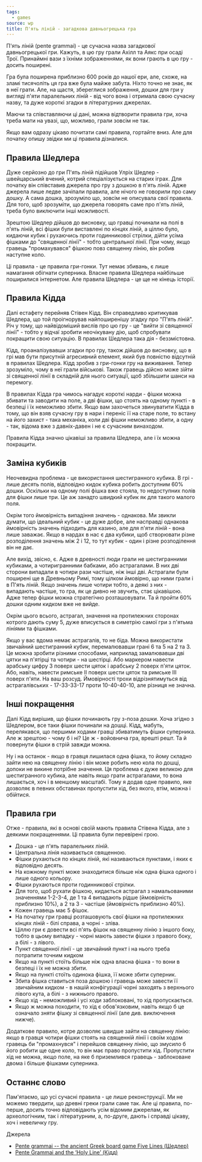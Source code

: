 ```yaml
---
tags:
  - games
source: wp
title: П'ять ліній - загадкова давньогрецька гра 
---
```

П'ять ліній (pente grammai) - це сучасна назва загадкової давньогрецької гри.
Кажуть, в цю гру грали Ахілл та Аякс при осаді Трої.
Принаймні вази з їхніми зображеннями, як вони грають в цю гру - досить поширені.

Гра була поширена приблизно 600 років до нашої ери, але, схоже, на зламі тисячоліть ця гра вже була майже забута.
Ніхто точно не знає, як в неї грати.
Але, на щастя, збереглися зображення, дошки для гри у вигляді п'яти паралельних ліній - від чого вона і отримала свою сучасну назву, та дуже короткі згадки в літературних джерелах.

Маючи та співставляючи ці дані, можна відтворити правила гри, хоча треба мати на увазі, що, можливо, грали зовсім не так.

Якщо вам одразу цікаво почитати самі правила, гортайте вниз.
Але для початку опишу звідки ми ці правила дізналися.

## Правила Шедлера

Дуже серйозно до гри П'ять ліній підійшов Улріх Шедлер - швейцарський вчений, котрий спеціалізується на старих іграх.
Для початку він співставив джерела про гру з дошкою в п'ять ліній. Адже джерела лише ледве зачіпали правила, але нічого не говорили про саму дошку. А сама дошка, зрозуміло що, зовсім не описувала свої правила. Для того, щоб зрозуміти, що джерела говорять саме про п'ять ліній, треба було виключити інші можливості.

Зрештою Шедлер дійшов до висновку, що гравці починали на полі в п'ять ліній, всі фішки були виставлені по кінцях ліній, а ціллю було, кидаючи кубик і рухаючись проти годинникової стрілки, дійти усіма фішками до "священної лінії" - тобто центральної лінії. При чому, якщо гравець "промахувався" фішкою повз священну лінію, він робив наступне коло.

Ці правила - це правила гри-гонки. Тут немає збивань, є лише намагання обігнати суперника. Власне правила Шедлера найбільше поширилися інтернетом. Але правила Шедлера - це ще не кінець історії.

## Правила Кідда

Далі естафету перейняв Стівен Кідд. Він справедливо критикував Шедлера, що той проігнорував найпоширенішу згадку про "П'ять ліній". Річ у тому, що найвідоміший вислів про цю гру - це "вийти зі священної лінії" - тобто у відчаї зробити неочікувану дію, щоб спробувати покращити свою ситуацію. В правилах Шедлера така дія - беззмістовна.

Кідд, проаналізувавши згадки про гру, також дійшов до висновку, що в грі мав бути присутній агресивний елемент, який був повністю відсутній в правилах Шедлера. Кідд зробив з гри-гонки гру на виживання. Тепер зрозуміло, чому в неї грали військові. Також гравець дійсно може зійти зі священної лінії в складній для нього ситуації, щоб збільшити шанси на перемогу.

В правилах Кідда гра чимось нагадує короткі нарди - фішки можна збивати та заводити на поле, а дві фішки, що стоять на одному пункті - в безпеці і їх неможливо збити. Якщо вам захочеться звинуватити Кідда в тому, що він взяв сучасну гру в нари і переніс її на старе поле, то встану на його захист - така механіка, коли дві фішки неможливо збити, а одну - так, відома вже з давніх-давен і не є сучасним винаходом.

Правила Кідда значно цікавіші за правила Шедлера, але і їх можна покращити.

## Заміна кубиків

Неочевидна проблема - це використання шестигранного кубика. В грі - лише десять полів, відповідно кидок кубика робить доступним 60% дошки. Оскільки на одному полі фішка вже стояла, то недоступних полів для фішки лише три. Це аж занадто швидкий кубик як для такого малого поля.

Окрім того ймовірність випадіння значень - однакова. Ми звикли думати, що ідеальний кубик - це дуже добре, але насправді однакова ймовірність значень підходить для казино, але для п'яти ліній - вона лише заважає. Якщо в нардах в нас є два кубики, щоб створювати різне розподілення значень між 2 і 12, то тут кубик - один і різне розподілення він не дає.

Але вихід, звісно, є. Адже в древності люди грали не шестигранними кубиками, а чотиригранними бабками, або астрагалами. В них дві сторони випадали в чотири рази частіше, ніж інші дві. Астрагали були поширені ще в Древньому Римі, тому цілком ймовірно, що ними грали і в П'ять ліній. Якщо значень лише чотири тобто, а деякі з них - випадають частіше, то гра, як це дивно не звучить, стає цікавішою. Адже тепер фішки можна стратегічно розташовувати. Та й пройти 60% дошки одним кидком вже не вийде.

Окрім цього всього, астрагал, значення на протилежних сторонах котрого дають суму 5, дуже вписується в симетрію самої гри з п'ятьма лініями та фішками.

Якщо у вас вдома немає астрагалів, то не біда. Можна використати звичайний шестигранний кубик, перемалювавши грані 6 та 5 на 2 та 3. Це можна зробити різними способами, наприклад замалювавши дві цятки на п'ятірці та чотири - на шестірці. Або маркером навести арабську цифру 3 поверх шести цяток і арабську 2 поверх п'яти цяток. Або, навіть, навести римське II поверх шести цяток та римське III поверх п'яти. На ваш розсуд. Ймовірності трохи відрізнятимуться від астрагалівських - 17-33-33-17 проти 10-40-40-10, але різниця не значна.

## Інші покращення

Далі Кідд вирішив, що фішки починають гру з-поза дошки. Хоча згідно з Шедлером, все таки фішки починали на дошці. Кідд, мабуть, перелякався, що першими ходами гравці збиватимуть фішки суперника. Але ж зрештою - чому б і ні? Це ж - войовнича гра, врешті решт. Та й повернути фішки в стрій завжди можна.

Ну і на останок - якщо в гравця лишилася одна фішка, то йому складно зайти нею на священну лінію і він може робить нею кола по дошці, допоки не викине потрібне значення. Ця проблема є дуже великою для шестигранного кубика, але навіть якщо грати астрагалами, то вона лишається, хоч і в меншому масштабі. Тому я додав одне правило, яке дозволяє в певних обставинах пропустити хід, без якого, втім, можна і обійтися.

## Правила гри

Отже - правила, які в основі своїй мають правила Стівена Кідда, але з деякими покращеннями. Ці правила були перевірені грою.

- Дошка - це п'ять паралельних ліній.
- Центральна лінія називається священною.
- Фішки рухаються по кінцях ліній, які називаються пунктами, і яких є відповідно десять.
- На кожному пункті може знаходитися більше ніж одна фішка одного і лише одного кольору.
- Фішки рухаються проти годинникової стрілки.
- Для того, щоб рухати фішкою, кидається астрагал з намальованими значеннями 1-2-3-4, де 1 та 4 випадають рідше (ймовірність приблизно 10%), а 2 та 3 - частіше (ймовірність приблизно 40%).
- Кожен гравець має 5 фішок.
- На початку гри гравці розташовують свої фішки на протилежних кінцях ліній - білі справа, а чорні - зліва.
- Ціллю гри є довести всі п'ять фішок на священну лінію з іншого боку, тобто в цьому випадку - чорні мають завести фішки з правого боку, а білі - з лівого.
- Пункт священної лінії - це звичайний пункт і на нього треба потрапити точним кидком
- Якщо на пункті стоїть більше ніж одна власна фішка - то вони в безпеці і їх не можна збити.
- Якщо на пункті стоїть одинока фішка, її може збити суперник.
- Збита фішка ставиться поза дошкою і гравець може завести її звичайним кидком - в нашій конфігурації чорні заходять з верхнього лівого кута, а білі - з нижнього правого.
- Якщо хід - неможливий і усі ходи заблоковані, то хід пропускається.
- Якщо ж можна походити, то хід є обов'язковим, навіть якщо б це означало зняти фішку зі священної лінії (але див. виключення нижче).

Додаткове правило, котре дозволяє швидше зайти на священну лінію: якщо в гравця чотири фішки стоять на священній лінії і своїм ходом гравець би "промахнувся" і перейшов священну лінію, що змусило б його робити ще одне коло, то він має право пропустити хід. Пропустити хід не можна, якщо поле, на яке б приземлився гравець - заблоковане двома і більше фішками суперника.

## Останнє слово

Пам'ятаємо, що усі сучасні правила - це лише реконструкції. Ми не можемо твердити, що древні греки грали саме так. Але ці правила, по-перше, досить точно відповідають усім відомим джерелам, як археологічним, так і літературним, а, по-друге, дають і справді цікаву, хоч і невеличку гру.

Джерела

- [Pente grammai -- the ancient Greek board game Five Lines (Шедлер)](https://www.researchgate.net/publication/280302806_Pente_grammai_--_the_ancient_Greek_board_game_Five_Lines)
- [Pente Grammai and the ‘Holy Line’ (Кідд)](https://sciendo.com/article/10.1515/bgs-2017-0004)